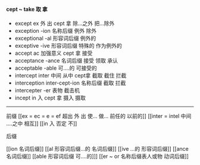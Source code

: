 #### cept ~ take 取 拿
- except   ex 外 出 cept 拿  除...之外  把...除外
- exception -ion 名称后缀 例外 除外
- exceptional -al  形容词后缀 例外的 
- exceptive -ive  形容词后缀 特殊的 作为例外的
- accept ac 加强意义 cept 拿   接受 
- acceptance -ance 名词后缀 接受 领取 承认
- acceptable -able  可....的  可接受的
- intercept inter 中间 从中 cept拿  截取 截住  拦截
- interception inter-cept-ion 名称后缀 截取 拦截
- intercepter -er 表物 截击机
- incept in 入  cept 拿 摄入 摄取


---
 前缀
 [[ex  = ec = e = ef 超出 外 出 使... 做... 前任的 以前的]]
 [[inter = intel 中间 ....之中 相互]]
 [[in 入  否定 不]]

后缀

[[ion  名词后缀]]
[[al 形容词后缀...的 名词后缀]]
[[ive ...的 形容词后缀]]
[[ance 名词后缀]]
[[able  形容词后缀 可....的]]]
[[er  ~ or 名称后缀表人或物 动词后缀]]